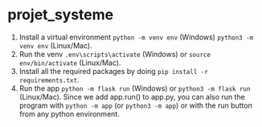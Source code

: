 # projet_systeme
1. Install a virtual environment ```python -m venv env``` (Windows) ```python3 -m venv env``` (Linux/Mac).
2. Run the venv ```.env\scripts\activate``` (Windows) or ```source env/bin/activate``` (Linux/Mac).
3. Install all the required packages by doing ```pip install -r requirements.txt```.
4. Run the app ```python -m flask run``` (Windows) or ```python3 -m flask run``` (Linux/Mac).
Since we add app.run() to app.py, you can also run the program with ```python -m app``` (or ```python3 -m app```) or with the run button from any python environment.
